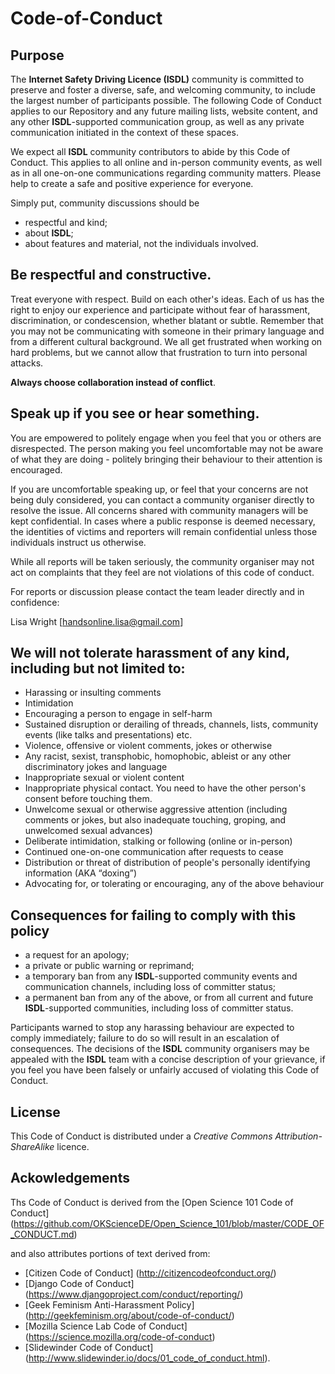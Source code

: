 # Code-of-Conduct

## Purpose

The **Internet Safety Driving Licence (ISDL)** community is committed to preserve and foster a diverse, safe, and welcoming community, to include the largest number of participants possible. The following Code of Conduct applies to our Repository and any future mailing lists, website content, and any other **ISDL**-supported communication group, as well as any private communication initiated in the context of these spaces.

We expect all **ISDL** community contributors to abide by this Code of Conduct. This applies to all online and in-person community events, as well as in all one-on-one communications regarding community matters. Please help to create a safe and positive experience for everyone.

Simply put, community discussions should be
- respectful and kind;
- about **ISDL**;
- about features and material, not the individuals involved.

## **Be respectful and constructive**.

Treat everyone with respect. Build on each other's ideas. Each of us has the right to enjoy our experience and participate without fear of harassment, discrimination, or condescension, whether blatant or subtle. Remember that you may not be communicating with someone in their primary language and from a different cultural background. We all get frustrated when working on hard problems, but we cannot allow that frustration to turn into personal attacks.

**Always choose collaboration instead of conflict**.

## **Speak up if you see or hear something**.

You are empowered to politely engage when you feel that you or others are disrespected. The person making you feel uncomfortable may not be aware of what they are doing - politely bringing their behaviour to their attention is encouraged.

If you are uncomfortable speaking up, or feel that your concerns are not being duly considered, you can contact a community organiser directly to resolve the issue. All concerns shared with community managers will be kept confidential. In cases where a public response is deemed necessary, the identities of victims and reporters will remain confidential unless those individuals instruct us otherwise.

While all reports will be taken seriously, the community organiser may not act on complaints that they feel are not violations of this code of conduct.

For reports or discussion please contact the team leader directly and in confidence:

Lisa Wright [handsonline.lisa@gmail.com]

## **We will not tolerate harassment of any kind, including but not limited to**:

- Harassing or insulting comments
- Intimidation
- Encouraging a person to engage in self-harm
- Sustained disruption or derailing of threads, channels, lists, community events (like talks and presentations) etc.
- Violence, offensive or violent comments, jokes or otherwise
- Any racist, sexist, transphobic, homophobic, ableist or any other discriminatory jokes and language
- Inappropriate sexual or violent content
- Inappropriate physical contact. You need to have the other person's consent before touching them.
- Unwelcome sexual or otherwise aggressive attention (including comments or jokes, but also inadequate touching, groping, and unwelcomed sexual advances)
- Deliberate intimidation, stalking or following (online or in-person)
- Continued one-on-one communication after requests to cease
- Distribution or threat of distribution of people's personally identifying information (AKA “doxing”)
- Advocating for, or tolerating or encouraging, any of the above behaviour

## **Consequences for failing to comply with this policy**

- a request for an apology;
- a private or public warning or reprimand;
- a temporary ban from any **ISDL**-supported community events and communication channels, including loss of committer status;
- a permanent ban from any of the above, or from all current and future **ISDL**-supported communities, including loss of committer status.

Participants warned to stop any harassing behaviour are expected to comply immediately; failure to do so will result in an escalation of consequences. The decisions of the **ISDL** community organisers may be appealed with the **ISDL** team with a concise description of your grievance, if you feel you have been falsely or unfairly accused of violating this Code of Conduct.

## **License**

This Code of Conduct is distributed under a *Creative Commons Attribution-ShareAlike* licence.

## **Ackowledgements**

Ths Code of Conduct is derived from the [Open Science 101 Code of Conduct] (https://github.com/OKScienceDE/Open_Science_101/blob/master/CODE_OF_CONDUCT.md) 

and also attributes portions of text derived from:
- [Citizen Code of Conduct] (http://citizencodeofconduct.org/)
- [Django Code of Conduct] (https://www.djangoproject.com/conduct/reporting/) 
- [Geek Feminism Anti-Harassment Policy] (http://geekfeminism.org/about/code-of-conduct/)
- [Mozilla Science Lab Code of Conduct] (https://science.mozilla.org/code-of-conduct) 
- [Slidewinder Code of Conduct] (http://www.slidewinder.io/docs/01_code_of_conduct.html).







